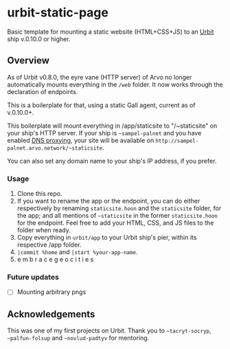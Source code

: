 # urbit-static-page

Basic template for mounting a static website (HTML+CSS+JS) to an [Urbit](https://urbit.org) ship v.0.10.0 or higher.

## Overview

As of Urbit v0.8.0, the eyre vane (HTTP server) of Arvo no longer automatically mounts everything in the `/web` folder. It now works through the declaration of endpoints. 

This is a boilerplate for that, using a static Gall agent, current as of v.0.10.0+.

This boilerplate will mount everything in /app/staticsite to "/~staticsite" on your ship's HTTP server. If your ship is `~sampel-palnet` and you have enabled [DNS proxying](https://urbit.org/using/operations/using-your-ship/#planets-and-stars), your site will be available on `http://sampel-palnet.arvo.network/~staticsite`. 

You can also set any domain name to your ship's IP address, if you prefer.

### Usage

1. Clone this repo.
2. If you want to rename the app or the endpoint, you can do either respectively by renaming `staticsite.hoon` and the `staticsite` folder, for the app; and all mentions of `~staticsite` in the former `staticsite.hoon` for the endpoint. Feel free to add your HTML, CSS, and JS files to the folder when ready.
3. Copy everything in `urbit/app` to your Urbit ship's pier, within its respective /app folder.
4. `|commit %home` and `|start %your-app-name`.
5. e m b r a c e g e o c i t i e s

### Future updates

- [ ] Mounting arbitrary pngs

## Acknowledgements

This was one of my first projects on Urbit. Thank you to `~tacryt-socryp`, `~palfun-folsup` and `~novlud-padtyv` for mentoring.

